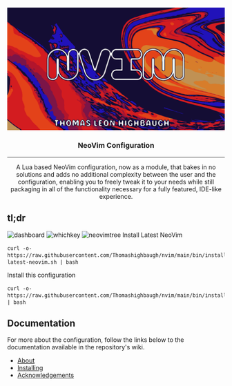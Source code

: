 <p align="center">
  <a href="" rel="noopener">
 <img  src="https://raw.githubusercontent.com/Thomashighbaugh/nvim/main/.github/assets/nvim.png" alt="Project logo"></a>
</p>

<h3 align="center">NeoVim Configuration</h3>

---

<p align="center"> A Lua based NeoVim configuration, now as a module, that bakes in no solutions and adds no additional complexity between the user and the configuration, enabling you to freely tweak it to your needs while still packaging in all of the functionality necessary for a fully featured, IDE-like experience.
    <br>
</p>

## tl;dr

![dashboard](assets/dashboard.png)
![whichkey](assets/whichkey.png)
![neovimtree](assets/neovimtree.png)
Install Latest NeoVim

```
curl -o-  https://raw.githubusercontent.com/Thomashighbaugh/nvim/main/bin/install-latest-neovim.sh | bash
```

Install this configuration

```
curl -o-  https://raw.githubusercontent.com/Thomashighbaugh/nvim/main/bin/install | bash
```

## Documentation

For more about the configuration, follow the links below to the documentation available in the repository's wiki.

- [About](https://github.com/Thomashighbaugh/nvim/wiki/About)
- [Installing](https://github.com/Thomashighbaugh/nvim/wiki/Installing)
- [Acknowledgements](https://github.com/Thomashighbaugh/nvim/wiki/Acknowledgements)
